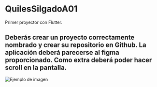 # QuilesSilgadoA01

Primer proyector con Flutter.

##  Deberás crear un proyecto correctamente nombrado y crear su repositorio en Github. La aplicación deberá parecerse al figma proporcionado. Como extra deberá poder hacer scroll en la pantalla.
![Ejemplo de imagen]()



